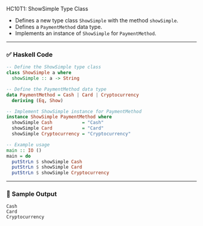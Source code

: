 HC10T1: ShowSimple Type Class

* Defines a new type class `ShowSimple` with the method `showSimple`.
* Defines a `PaymentMethod` data type.
* Implements an instance of `ShowSimple` for `PaymentMethod`.

---

### ✅ Haskell Code

```haskell
-- Define the ShowSimple type class
class ShowSimple a where
  showSimple :: a -> String

-- Define the PaymentMethod data type
data PaymentMethod = Cash | Card | Cryptocurrency
  deriving (Eq, Show)

-- Implement ShowSimple instance for PaymentMethod
instance ShowSimple PaymentMethod where
  showSimple Cash           = "Cash"
  showSimple Card           = "Card"
  showSimple Cryptocurrency = "Cryptocurrency"

-- Example usage
main :: IO ()
main = do
  putStrLn $ showSimple Cash
  putStrLn $ showSimple Card
  putStrLn $ showSimple Cryptocurrency
```

---

### 🧪 Sample Output

```
Cash
Card
Cryptocurrency
```
